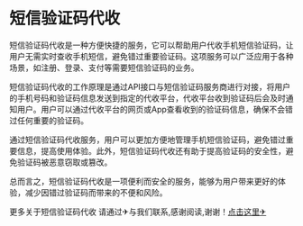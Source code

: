 # 短信验证码代收

短信验证码代收是一种方便快捷的服务，它可以帮助用户代收手机短信验证码，让用户无需实时查收手机短信，避免错过重要验证码。这项服务可以广泛应用于各种场景，如注册、登录、支付等需要短信验证码的业务。

短信验证码代收的工作原理是通过API接口与短信验证码服务商进行对接，将用户的手机号码和验证码信息发送到指定的代收平台，代收平台收到验证码后会及时通知用户。用户可以通过代收平台的网页或App查看收到的验证码信息，确保不会错过任何重要的验证码。

通过短信验证码代收服务，用户可以更加方便地管理手机短信验证码，避免错过重要信息，提高使用体验。此外，短信验证码代收还有助于提高验证码的安全性，避免验证码被恶意窃取或篡改。

总而言之，短信验证码代收是一项便利而安全的服务，能够为用户带来更好的体验，减少因错过验证码而带来的不便和风险。

更多关于短信验证码代收 请通过✈与我们联系,感谢阅读,谢谢！[点击这里✈](https://t.me/sjlmbot)